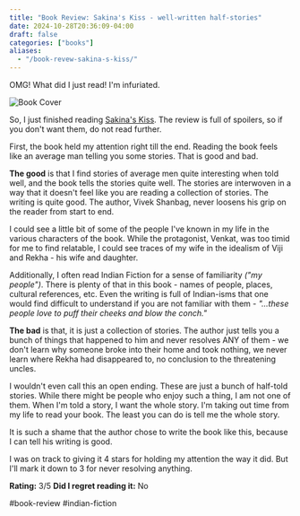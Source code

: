 ```yaml
---
title: "Book Review: Sakina's Kiss - well-written half-stories"
date: 2024-10-28T20:36:09-04:00
draft: false
categories: ["books"]
aliases:
  - "/book-revew-sakina-s-kiss/"
---
```


OMG! What did I just read! I'm infuriated.

![Book Cover](https://images-na.ssl-images-amazon.com/images/S/compressed.photo.goodreads.com/books/1693827853i/198534114.jpg "Sakina's Kiss")

So, I just finished reading [Sakina's Kiss](https://www.goodreads.com/book/show/198534114-sakina-s-kiss). The review is full of spoilers, so if you don't want them, do not read further.

First, the book held my attention right till the end. Reading the book feels like an average man telling you some stories. That is good and bad.

**The good** is that I find stories of average men quite interesting when told well, and the book tells the stories quite well. The stories are interwoven in a way that it doesn't feel like you are reading a collection of stories. The writing is quite good. The author, Vivek Shanbag, never loosens his grip on the reader from start to end.

I could see a little bit of some of the people I've known in my life in the various characters of the book. While the protagonist, Venkat, was too timid for me to find relatable, I could see traces of my wife in the idealism of Viji and Rekha - his wife and daughter.

Additionally, I often read Indian Fiction for a sense of familiarity _("my people")_. There is plenty of that in this book - names of people, places, cultural references, etc. Even the writing is full of Indian-isms that one would find difficult to understand if you are not familiar with them - _"...these people love to puff their cheeks and blow the conch."_

**The bad** is that, it is just a collection of stories. The author just tells you a bunch of things that happened to him and never resolves ANY of them - we don't learn why someone broke into their home and took nothing, we never learn where Rekha had disappeared to, no conclusion to the threatening uncles.

I wouldn't even call this an open ending. These are just a bunch of half-told stories.
While there might be people who enjoy such a thing, I am not one of them. When I'm told a story, I want the whole story. I'm taking out time from my life to read your book. The least you can do is tell me the whole story.

It is such a shame that the author chose to write the book like this, because I can tell his writing is good.

I was on track to giving it 4 stars for holding my attention the way it did. But I'll mark it down to 3 for never resolving anything.

**Rating:** 3/5
**Did I regret reading it:** No

#book-review #indian-fiction


